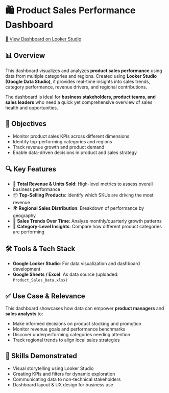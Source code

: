 # 🛍️ Product Sales Performance Dashboard

[🔗 View Dashboard on Looker Studio](https://lookerstudio.google.com/s/iPZUoI4yfq8)

## 📊 Overview

This dashboard visualizes and analyzes **product sales performance** using data from multiple categories and regions. Created using **Looker Studio (Google Data Studio)**, it provides real-time insights into sales trends, category performance, revenue drivers, and regional contributions.

The dashboard is ideal for **business stakeholders, product teams, and sales leaders** who need a quick yet comprehensive overview of sales health and opportunities.

## 🎯 Objectives

- Monitor product sales KPIs across different dimensions
- Identify top-performing categories and regions
- Track revenue growth and product demand
- Enable data-driven decisions in product and sales strategy

## 🔍 Key Features

- 💸 **Total Revenue & Units Sold**: High-level metrics to assess overall business performance
- 📦 **Top-Selling Products**: Identify which SKUs are driving the most revenue
- 🌍 **Regional Sales Distribution**: Breakdown of performance by geography
- 📅 **Sales Trends Over Time**: Analyze monthly/quarterly growth patterns
- 🧾 **Category-Level Insights**: Compare how different product categories are performing

## 🛠 Tools & Tech Stack

- **Google Looker Studio**: For data visualization and dashboard development
- **Google Sheets / Excel**: As data source (uploaded: `Product_Sales_Data.xlsx`)

## ✅ Use Case & Relevance

This dashboard showcases how data can empower **product managers** and **sales analysts** to:

- Make informed decisions on product stocking and promotion
- Monitor revenue goals and performance benchmarks
- Discover underperforming categories needing attention
- Track regional trends to align local sales strategies

## 🧠 Skills Demonstrated

- Visual storytelling using Looker Studio
- Creating KPIs and filters for dynamic exploration
- Communicating data to non-technical stakeholders
- Dashboard layout & UX design for business use
